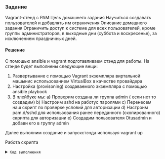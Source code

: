 ### Задание

Vagrant-стенд c PAM
Цель домашнего задания
Научиться создавать пользователей и добавлять им ограничения
Описание домашнего задания
Ограничить доступ к системе для всех пользователей, кроме группы администраторов, в выходные дни (суббота и воскресенье), за исключением праздничных дней.


#### Решение

C помошью ansible и vagrant  подготавливаем стэнд для работы.
На стэнде будет выполнены следующие вещи:
1) Развертывание с помощью Vagrant экземпляра виртальной машынис использованием VirtualBox  в качестве  провайдера
2) Настройка (provisoning)  создаваемого экземпляра с помощью ansible playbook
3) В плейбуке мы:
  a) Проверим создана ли группа admin ( если нет то создадим)
  b) Настроим sshd  на работус паролями
  с) Перенесем наш скрипт по проверке условий для авторизации
  d) Настроим pam.d/sshd для использования ранее переданного (скопированного) скрипта для авторизации
  e) Создадим пользователя Otusadmin  и добави его в группу admin

  Далее выполним создание и запускстэнда используя vagrant up

  Работа скрипта
  <details><summary><code>Код выполнения</code></summary>
```bash 
  jecka   ~/Documents/git/pam  vagrant up                 
Bringing machine 'pam' up with 'virtualbox' provider...
==> pam: Importing base box 'ubuntu/jammy64'...
==> pam: Matching MAC address for NAT networking...
==> pam: Checking if box 'ubuntu/jammy64' version '20241002.0.0' is up to date...
==> pam: Setting the name of the VM: ubuntu
==> pam: Clearing any previously set network interfaces...
==> pam: Preparing network interfaces based on configuration...
    pam: Adapter 1: nat
    pam: Adapter 2: hostonly
==> pam: Forwarding ports...
    pam: 22 (guest) => 2222 (host) (adapter 1)
==> pam: Running 'pre-boot' VM customizations...
==> pam: Booting VM...
==> pam: Waiting for machine to boot. This may take a few minutes...
    pam: SSH address: 127.0.0.1:2222
    pam: SSH username: vagrant
    pam: SSH auth method: private key
    pam: Warning: Connection reset. Retrying...
    pam: Warning: Remote connection disconnect. Retrying...
    pam: 
    pam: Vagrant insecure key detected. Vagrant will automatically replace
    pam: this with a newly generated keypair for better security.
    pam: 
    pam: Inserting generated public key within guest...
    pam: Removing insecure key from the guest if it's present...
    pam: Key inserted! Disconnecting and reconnecting using new SSH key...
==> pam: Machine booted and ready!
==> pam: Checking for guest additions in VM...
    pam: The guest additions on this VM do not match the installed version of
    pam: VirtualBox! In most cases this is fine, but in rare cases it can
    pam: prevent things such as shared folders from working properly. If you see
    pam: shared folder errors, please make sure the guest additions within the
    pam: virtual machine match the version of VirtualBox you have installed on
    pam: your host and reload your VM.
    pam: 
    pam: Guest Additions Version: 6.0.0 r127566
    pam: VirtualBox Version: 7.1
==> pam: Setting hostname...
==> pam: Configuring and enabling network interfaces...
==> pam: Running provisioner: ansible...
    pam: Running ansible-playbook...

PLAY [Update pam parametrs] ****************************************************

TASK [Gathering Facts] *********************************************************
[WARNING]: Platform linux on host pam is using the discovered Python
interpreter at /usr/bin/python3.10, but future installation of another Python
interpreter could change the meaning of that path. See
https://docs.ansible.com/ansible-
core/2.18/reference_appendices/interpreter_discovery.html for more information.
ok: [pam]

TASK [Create a new system group] ***********************************************
ok: [pam]

TASK [Copy file with owner and permissions] ************************************
changed: [pam]

TASK [ssh enable use password] *************************************************
changed: [pam]

TASK [Remove file (delete file)] ***********************************************
changed: [pam]

TASK [Restart sshd service] ****************************************************
changed: [pam]

TASK [insert pam_wheel requirement because it doesnt exist] ********************
changed: [pam]

TASK [Ensure the 'admin' group exists] *****************************************
ok: [pam]

TASK [Add the user 'otusadmin' with a bash shell, appending the group 'admin' group] ***
changed: [pam]

PLAY RECAP *********************************************************************
pam                        : ok=9    changed=6    unreachable=0    failed=0    skipped=0    rescued=0    ignored=0  

```
</ul></details>

Попробуем  в выходной день зайти польхователм otusadmin которая входт в группу admin  и увидим, что пользователь успешно авторизуется
![Вход пользователя кторый входит в  admin](https://raw.githubusercontent.com/jecka2/pam/refs/heads/main/otusadmin.png)

Попробуем  в выходной день зайти польхователм vagrant которая не входт в группу admin  и увидим, что пользовательне может авторизоваться
![Вход пользователя котрые не входит в  admin](https://raw.githubusercontent.com/jecka2/pam/refs/heads/main/vagrant.png))

Проверим логи и увидим, что нас не пускает скрипт
![запускаем у сотрудника](https://raw.githubusercontent.com/jecka2/pam/refs/heads/main/vagrant_log.png))